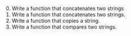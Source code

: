 0. Write a function that concatenates two strings
1. Write a function that concatenates two strings.
2. Write a function that copies a string.
3. Write a function that compares two strings.
